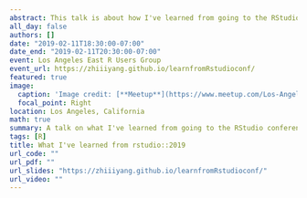 ```yaml
---
abstract: This talk is about how I've learned from going to the RStudio conference 2019 at Austin, TX
all_day: false
authors: []
date: "2019-02-11T18:30:00-07:00"
date_end: "2019-02-11T20:30:00-07:00"
event: Los Angeles East R Users Group
event_url: https://zhiiiyang.github.io/learnfromRstudioconf/
featured: true
image:
  caption: 'Image credit: [**Meetup**](https://www.meetup.com/Los-Angeles-R-Users-Group-Data-Science/)'
  focal_point: Right
location: Los Angeles, California
math: true
summary: A talk on what I've learned from going to the RStudio conference 2019
tags: [R]
title: What I've learned from rstudio::2019
url_code: ""
url_pdf: ""
url_slides: "https://zhiiiyang.github.io/learnfromRstudioconf/"
url_video: ""
---
```


